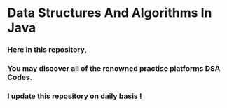 # Data Structures And Algorithms In Java

### Here in this repository,</br >
### You may discover all of the renowned practise platforms DSA Codes. 

### I update this repository on daily basis !
